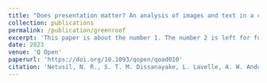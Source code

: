 ```yaml
---
title: "Does presentation matter? An analysis of images and text in a choice experiment of green roofs"
collection: publications
permalink: /publication/greenroof
excerpt: 'This paper is about the number 1. The number 2 is left for future work.'
date: 2023
venue: 'Q Open'
paperurl: 'https://doi.org/10.1093/qopen/qoad010'
citation: 'Netusil, N. R., S. T. M. Dissanayake, L. Lavelle, A. W. Ando, and K. K. Wells. 2023. &quot;Does presentation matter? An analysis of images and text in a choice experiment of green roofs.&quot; <i>Q Open</i>. 3(1):1-23. doi: 10.1093/qopen/qoad010'
---
```

